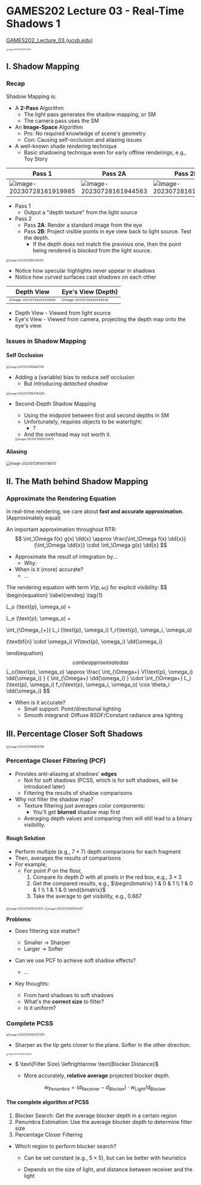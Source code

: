 # GAMES202 Lecture 03 - Real-Time Shadows 1

[GAMES202_Lecture_03 (ucsb.edu)](https://sites.cs.ucsb.edu/~lingqi/teaching/resources/GAMES202_Lecture_03.pdf)

<img src="../images/Lecture03-img-16.png" alt="image-20230728211702865" style="zoom:33%;" />

## I. Shadow Mapping

### Recap

Shadow Mapping is:

- A **2-Pass** Algorithm
  - The light pass generates the shadow mapping, or SM
  - The camera pass uses the SM
- An **Image-Space** Algorithm
  - Pro: No required knowledge of scene's geometry
  - Con: Causing self-occlusion and aliasing issues
- A well-known shade rendering technique
  - Basic shadowing technique even for early offline renderings, e.g., Toy Story



| Pass 1                                                       | Pass 2A                                                   | Pass 2B                                                   |
| ------------------------------------------------------------ | --------------------------------------------------------- | --------------------------------------------------------- |
| <img src="../images/Lecture03-img-1.png" alt="image-20230728161919985"  /> | ![image-20230728161944563](../images/Lecture03-img-2.png) | ![image-20230728161959964](../images/Lecture03-img-3.png) |

- Pass 1
  - Output a "depth texture" from the light source
- Pass 2
  - Pass **2A**: Render a standard image from the eye
  - Pass **2B**: Project visible points in eye view back to light source. Test the depth.
    - If the depth does not match the previous one, then the point being rendered is *blocked* from the light source.

<img src="../images/Lecture03-img-4.png" alt="image-20230728162145321" style="zoom:50%;" />

- Notice how specular highlights never appear in shadows
- Notice how curved surfaces cast shadows on each other





| Depth View                                                   | Eye's View (Depth)                                           |
| ------------------------------------------------------------ | ------------------------------------------------------------ |
| <img src="../images/Lecture03-img-5.png" alt="image-20230728163359092" style="zoom: 50%;" /> | <img src="../images/Lecture03-img-6.png" alt="image-20230728163419528" style="zoom: 50%;" /> |

- Depth View - Viewed from light source
- Eye's View - Viewed from camera, projecting the depth map onto the eye's view.



### Issues in Shadow Mapping

#### Self Occlusion

<img src="../images/Lecture03-img-7.png" alt="image-20230728164647761" style="zoom:50%;" />

- Adding a (variable) bias to reduce self occlusion
  - But introducing *detached shadow*

<img src="../images/Lecture03-img-8.png" alt="image-20230728164740245" style="zoom:50%;" />

- Second-Depth Shadow Mapping

  - Using the midpoint between first and second depths in SM
  - Unfortunately, requires objects to be watertight:
    - ?
  - And the overhead may not worth it.

  <img src="../images/Lecture03-img-9.png" alt="image-20230728165033670" style="zoom:50%;" />



#### Aliasing

<img src="../images/Lecture03-img-10.png" alt="image-20230728165118670" style="zoom: 67%;" />



## II. The Math behind Shadow Mapping

### Approximate the Rendering Equation

In real-time rendering, we care about **fast and accurate approximation**. (Approximately equal)

An important approximation throughout RTR:
$$
\int_\Omega f(x) g(x) \dd{x} \approx \frac{\int_\Omega f(x) \dd{x}}{\int_\Omega \dd{x}} \cdot \int_\Omega g(x) \dd{x}
$$

- Approximate the result of integration by...
  - Why: 
- When is it (more) accurate?
  - ...



The rendering equation with term $V(\text{p}, \omega_i)$ for explicit visibility:
$$
\begin{equation} \label{rendeq} \tag{1}

L_o (\text{p}, \omega_o) = 

L_e (\text{p}, \omega_o) + 

\int_{\Omega_{+}} L_i (\text{p}, \omega_i) f_r(\text{p}, \omega_i, \omega_o)

(\textbf{n} \cdot \omega_i) V(\text{p}, \omega_i) \dd{\omega_i}

\end{equation}
$$
can be approximated as
$$
L_o(\text{p}, \omega_o)
\approx
\frac{
	\int_{\Omega+} V(\text{p}, \omega_i) \dd{\omega_i}
} {
	\int_{\Omega+} \dd{\omega_i}
}
\cdot
\int_{\Omega+} L_i (\text{p}, \omega_i) f_r(\text{p}, \omega_i, \omega_o) \cos \theta_i \dd{\omega_i}
$$

- When is it accurate?
  - Small support: Point/directional lighting
  - Smooth integrand: Diffuse BSDF/Constant radiance area lighting



## III. Percentage Closer Soft Shadows

<img src="../images/Lecture03-img-11.png" alt="image-20230728180618799" style="zoom:50%;" />

### Percentage Closer Filtering (PCF)

- Provides anti-aliasing at shadows' **edges**
  - Not for soft shadows (PCSS, which is for soft shadows, will be introduced later)
  - Filtering the results of shadow comparisons
- Why not filter the shadow map?
  - Texture filtering just averages color components:
    - You'll get **blurred** shadow map first
  - Averaging depth values and comparing then will still lead to a binary visibility.

#### Rough Solution

- Perform multiple (e.g., $7 \times 7$) depth comparisons for each fragment
- Then, averages the results of comparisons
- For example, 
  - For point $P$ on the floor, 
    1. Compare its depth $D$ with all pixels in the red box, e.g., $3 \times 3$
    2. Get the compared results, e.g., $\begin{bmatrix} 1 & 0 & 1 \\ 1 & 0 & 1 \\ 1 & 1 & 0 \end{bmatrix}$
    3. Take the average to get visibility, e.g., $0.667$

<img src="../images/Lecture03-img-12.png" alt="image-20230728181322513" style="zoom: 50%;" />

<img src="../images/Lecture03-img-13.png" alt="image-20230728181503347" style="zoom:50%;" />

**Problems**:

- Does filtering size matter?
  - Smaller -> Sharper
  - Larger -> Softer

- Can we use PCF to achieve soft shadow effects?
  - ...
- Key thoughts:
  - From hard shadows to soft shadows
  - What's the **correct size** to filter?
  - Is it uniform?



### Complete PCSS

<img src="../images/Lecture03-img-15.png" alt="image-20230728182327005" style="zoom:50%;" />

- Sharper as the tip gets closer to the plane. Softer in the other direction.

<img src="../images/Lecture03-img-14.png" alt="image-20230728182053622" style="zoom:33%;" />

- $ \text{Filter Size} \leftrightarrow \text{Blocker Distance}$

  - More accurately, **relative average** projected blocker depth.

  $$
  w_{\text{Penumbra}} = (d_{\text{Receiver}} - d_{\text{Blocker}}) \cdot w_{\text{Light}} / d_{\text{Blocker}}
  $$

#### The complete algorithm of PCSS

1. Blocker Search: Get the average blocker depth in a certain region
2. Penumbra Estimation: Use the average blocker depth to determine filter size
3. Percentage Closer Filtering



- Which region to perform blocker search?

  - Can be set constant (e.g., $5 \times 5$), but can be better with heuristics

  - Depends on the size of light, and distance between receiver and the light


